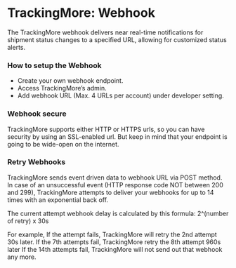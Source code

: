 # TrackingMore: Webhook
The TrackingMore webhook delivers near real-time notifications for shipment status changes to a specified URL, allowing for customized status alerts. 


### How to setup the Webhook
* Create your own webhook endpoint.
* Access TrackingMore’s admin.
* Add webhook URL (Max. 4 URLs per account) under developer setting.


### Webhook secure
TrackingMore supports either HTTP or HTTPS urls, so you can have security by using an SSL-enabled url. But keep in mind that your endpoint is going to be wide-open on the internet.

### Retry Webhooks
TrackingMore sends event driven data to webhook URL via POST method. In case of an unsuccessful event (HTTP response code NOT between 200 and 299), TrackingMore attempts to deliver your webhooks for up to 14 times with an exponential back off.

The current attempt webhook delay is calculated by this formula: 2^(number of retry) x 30s

For example, If the attempt fails, TrackingMore will retry the 2nd attempt 30s later. If the 7th attempts fail, TrackingMore retry the 8th attempt 960s later If the 14th attempts fail, TrackingMore will not send out that webhook any more.
